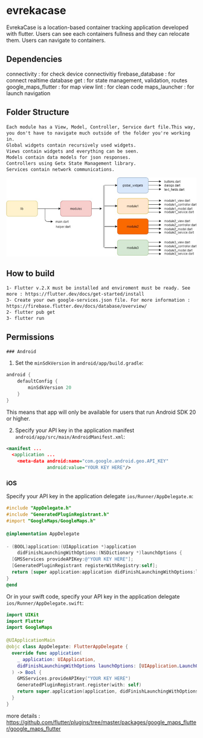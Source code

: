 # evrekacase

EvrekaCase is a location-based container tracking application developed with flutter. Users can see each containers fullness and they can relocate them. Users can navigate to containers.

## Dependencies
  connectivity : for check device connectivitiy
  firebase_database : for connect realtime database
  get : for state management, validation, routes
  google_maps_flutter : for map view
  lint : for clean code
  maps_launcher : for launch navigation

## Folder Structure
    Each module has a View, Model, Controller, Service dart file.This way, you don't have to navigate much outside of the folder you're working in.
    Global widgets contain recursively used widgets.
    Views contain widgets and everything can be seen.
    Models contain data models for json responses.
    Controllers using Getx State Management library.
    Services contain network communications.

<img src="https://raw.githubusercontent.com/osmantuzcu2/evreka-case/main/assets/docs/folder.jpg">

## How to build
    1- Flutter v.2.X must be installed and enviroment must be ready. See more : https://flutter.dev/docs/get-started/install
    3- Create your own google-services.json file. For more information : https://firebase.flutter.dev/docs/database/overview/
    2- flutter pub get
    3- flutter run

## Permissions
    ### Android

1. Set the `minSdkVersion` in `android/app/build.gradle`:

```groovy
android {
    defaultConfig {
        minSdkVersion 20
    }
}
```

This means that app will only be available for users that run Android SDK 20 or higher.

2. Specify your API key in the application manifest `android/app/src/main/AndroidManifest.xml`:

```xml
<manifest ...
  <application ...
    <meta-data android:name="com.google.android.geo.API_KEY"
               android:value="YOUR KEY HERE"/>
```

### iOS

Specify your API key in the application delegate `ios/Runner/AppDelegate.m`:

```objectivec
#include "AppDelegate.h"
#include "GeneratedPluginRegistrant.h"
#import "GoogleMaps/GoogleMaps.h"

@implementation AppDelegate

- (BOOL)application:(UIApplication *)application
    didFinishLaunchingWithOptions:(NSDictionary *)launchOptions {
  [GMSServices provideAPIKey:@"YOUR KEY HERE"];
  [GeneratedPluginRegistrant registerWithRegistry:self];
  return [super application:application didFinishLaunchingWithOptions:launchOptions];
}
@end
```

Or in your swift code, specify your API key in the application delegate `ios/Runner/AppDelegate.swift`:

```swift
import UIKit
import Flutter
import GoogleMaps

@UIApplicationMain
@objc class AppDelegate: FlutterAppDelegate {
  override func application(
    _ application: UIApplication,
    didFinishLaunchingWithOptions launchOptions: [UIApplication.LaunchOptionsKey: Any]?
  ) -> Bool {
    GMSServices.provideAPIKey("YOUR KEY HERE")
    GeneratedPluginRegistrant.register(with: self)
    return super.application(application, didFinishLaunchingWithOptions: launchOptions)
  }
}
```

more details : https://github.com/flutter/plugins/tree/master/packages/google_maps_flutter/google_maps_flutter

